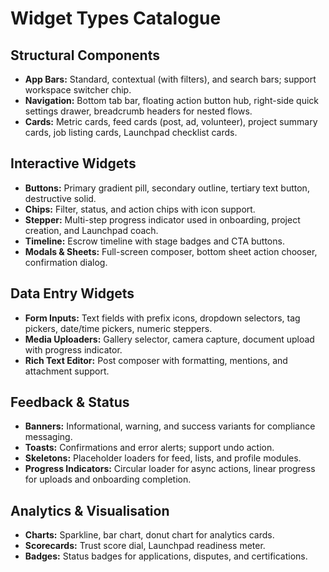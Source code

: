 # Widget Types Catalogue

## Structural Components
- **App Bars:** Standard, contextual (with filters), and search bars; support workspace switcher chip.
- **Navigation:** Bottom tab bar, floating action button hub, right-side quick settings drawer, breadcrumb headers for nested flows.
- **Cards:** Metric cards, feed cards (post, ad, volunteer), project summary cards, job listing cards, Launchpad checklist cards.

## Interactive Widgets
- **Buttons:** Primary gradient pill, secondary outline, tertiary text button, destructive solid.
- **Chips:** Filter, status, and action chips with icon support.
- **Stepper:** Multi-step progress indicator used in onboarding, project creation, and Launchpad coach.
- **Timeline:** Escrow timeline with stage badges and CTA buttons.
- **Modals & Sheets:** Full-screen composer, bottom sheet action chooser, confirmation dialog.

## Data Entry Widgets
- **Form Inputs:** Text fields with prefix icons, dropdown selectors, tag pickers, date/time pickers, numeric steppers.
- **Media Uploaders:** Gallery selector, camera capture, document upload with progress indicator.
- **Rich Text Editor:** Post composer with formatting, mentions, and attachment support.

## Feedback & Status
- **Banners:** Informational, warning, and success variants for compliance messaging.
- **Toasts:** Confirmations and error alerts; support undo action.
- **Skeletons:** Placeholder loaders for feed, lists, and profile modules.
- **Progress Indicators:** Circular loader for async actions, linear progress for uploads and onboarding completion.

## Analytics & Visualisation
- **Charts:** Sparkline, bar chart, donut chart for analytics cards.
- **Scorecards:** Trust score dial, Launchpad readiness meter.
- **Badges:** Status badges for applications, disputes, and certifications.
